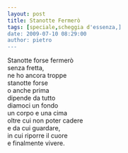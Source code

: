 ```yaml
---
layout: post
title: Stanotte Fermerò
tags: [speciale,scheggia d'essenza,]
date: 2009-07-10 08:29:00
author: pietro
---
```

Stanotte forse fermerò<br/>senza fretta,<br/>ne ho ancora troppe<br/>stanotte forse<br/>o anche prima<br/>dipende da tutto<br/>diamoci un fondo<br/>un corpo e una cima<br/>oltre cui non poter cadere<br/>e da cui guardare,<br/>in cui riporre il cuore<br/>e finalmente vivere.
